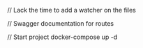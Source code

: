 // Lack the time to add a watcher on the files

// Swagger documentation for routes

// Start project
docker-compose up -d
